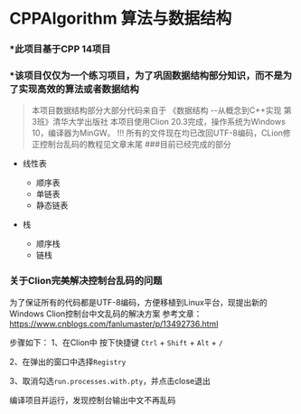 # CPPAlgorithm 算法与数据结构
### *此项目基于CPP 14项目
### *该项目仅仅为一个练习项目，为了巩固数据结构部分知识，而不是为了实现高效的算法或者数据结构
> 本项目数据结构部分大部分代码来自于 《数据结构 --从概念到C++实现 第3班》清华大学出版社
> 本项目使用Clion 20.3完成，操作系统为Windows 10，编译器为MinGW。
> !!! 所有的文件现在均已改回UTF-8编码，CLion修正控制台乱码的教程见文章末尾
###目前已经完成的部分
+ 线性表
    + 顺序表
    + 单链表
    + 静态链表
  
+ 栈
    + 顺序栈
    + 链栈
  

### 关于Clion完美解决控制台乱码的问题
为了保证所有的代码都是UTF-8编码，方便移植到Linux平台，现提出新的Windows Clion控制台中文乱码的解决方案
参考文章：https://www.cnblogs.com/fanlumaster/p/13492736.html

步骤如下：
1、在Clion中 按下快捷键 `Ctrl` + `Shift` + `Alt` + `/`

2、在弹出的窗口中选择`Registry`

3、取消勾选`run.processes.with.pty`，并点击close退出

编译项目并运行，发现控制台输出中文不再乱码